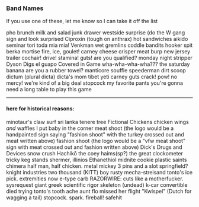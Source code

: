 ### Band Names

If you use one of these, let me know so I can take it off the list

 pho brunch
 milk and salad
 junk drawer
 westside surprise (do the W gang sign and look surprised
 Ciproxin (tough on anthrax)
 hot sandwiches
 aikido seminar
 tori toda mia mia!
 Venkman
 wet gremlins
 coddle bandits
 hooker spit
 berka mortise
 fire, ice, goulet!
 carney cheese
 crisper
 meat burp
 new jersey trailer
 cochair!
 drive! stamina! guts! are you qualified?
 monday night stripper
 Dyson Digs
 el guapo
 Covered in Game
 wha-wha-wha-wha???
 the saturday banana
 are you a rubber towel?
 manticore souffle
 speederman
 dirt scoop
 dictum (plural dicta)
 dicta's mom
 tibet yeti
 carney guts
 crack! pow! no mercy!
 we're kind of a big deal
 stopcock
 my favorite pants
 you're gonna need a long table to play this game

* * * * *

#### here for historical reasons:

minotaur's claw
 surf sri lanka
 tenere tree
 Fictional Chickens
 chicken wings *and* waffles
 I put baby in the corner
 meat shoot (the logo would be a handpainted sign saying "fashion shoot"
with the turkey crossed out and meat written above)
 fashion shoot (the logo would be a "vfw meat shoot" sign with meat
crossed out and fashion written above)
 Dick's Drugs and Devices
 snow crush
 Hachikō
 the coey haims(sp?)
 the great clockometer
 tricky keg stands
 shermer, illinios
 Ethanethiol
 midnite cookie
 plastic saints
 chimera
 half man, half chicken.
 metal mickey
 3 pins and a slot
 springfield?
 knight industries two thousand (KITT)
 boy rusty
 mecha-streisand
 tonto's ice pick.
 extremities now
 e-type carb
 RAZORWIRE: cuts like a motherfucker.
 sysrequest
 giant greek
 scientific rigor
 skeleton (undead)
 k-car convertible
 died trying
 tonto's tooth ache
 aunt flo missed her flight
 "Kwispel" (Dutch for wagging a tail)
 stopcock. spark. fireball!
 safehit
